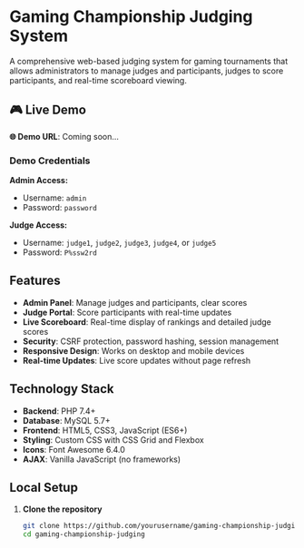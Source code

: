 # Gaming Championship Judging System

A comprehensive web-based judging system for gaming tournaments that allows administrators to manage judges and participants, judges to score participants, and real-time scoreboard viewing.

## 🎮 Live Demo

**🌐 Demo URL**: Coming soon...

### Demo Credentials

**Admin Access:**
- Username: `admin`
- Password: `password`

**Judge Access:**
- Username: `judge1`, `judge2`, `judge3`, `judge4`, or `judge5`
- Password: `P%ssw2rd`

## Features

- **Admin Panel**: Manage judges and participants, clear scores
- **Judge Portal**: Score participants with real-time updates
- **Live Scoreboard**: Real-time display of rankings and detailed judge scores
- **Security**: CSRF protection, password hashing, session management
- **Responsive Design**: Works on desktop and mobile devices
- **Real-time Updates**: Live score updates without page refresh

## Technology Stack

- **Backend**: PHP 7.4+
- **Database**: MySQL 5.7+
- **Frontend**: HTML5, CSS3, JavaScript (ES6+)
- **Styling**: Custom CSS with CSS Grid and Flexbox
- **Icons**: Font Awesome 6.4.0
- **AJAX**: Vanilla JavaScript (no frameworks)

## Local Setup

1. **Clone the repository**
   ```bash
   git clone https://github.com/yourusername/gaming-championship-judging.git
   cd gaming-championship-judging